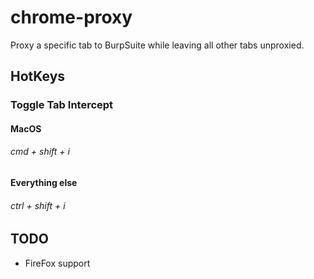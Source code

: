# chrome-proxy
Proxy a specific tab to BurpSuite while leaving all other tabs unproxied.

## HotKeys
### Toggle Tab Intercept
#### MacOS
###### cmd + shift + i
#### Everything else
###### ctrl + shift + i

## TODO
- FireFox support
